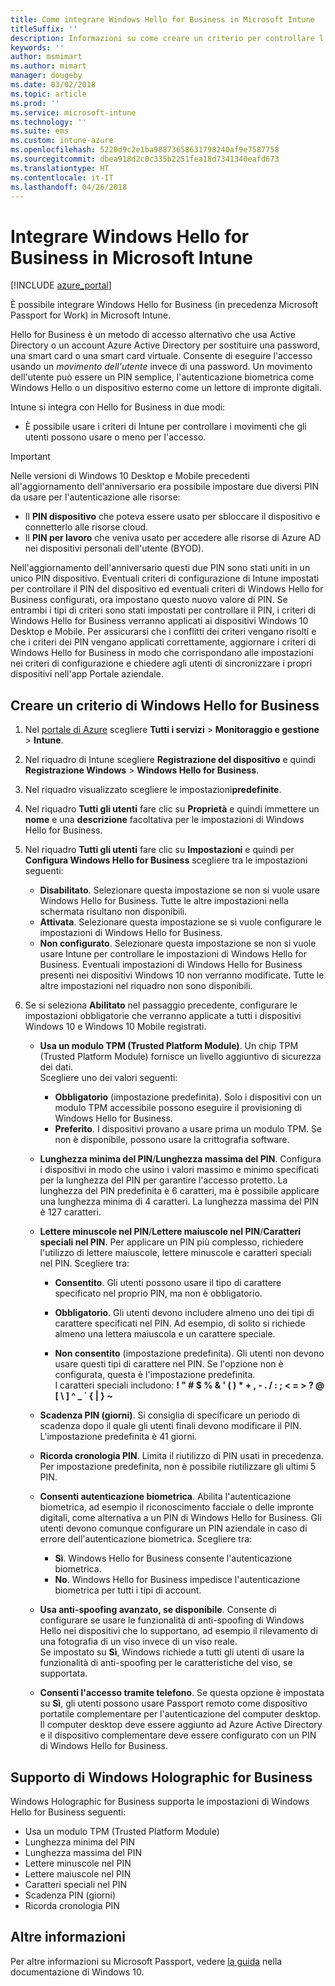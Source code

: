 ```yaml
---
title: Come integrare Windows Hello for Business in Microsoft Intune
titleSuffix: ''
description: Informazioni su come creare un criterio per controllare l'uso di Windows Hello for Business nei dispositivi gestiti."
keywords: ''
author: msmimart
ms.author: mimart
manager: dougeby
ms.date: 03/02/2018
ms.topic: article
ms.prod: ''
ms.service: microsoft-intune
ms.technology: ''
ms.suite: ems
ms.custom: intune-azure
ms.openlocfilehash: 5220d9c2e1ba98873658631798240af9e7587758
ms.sourcegitcommit: dbea918d2c0c335b2251fea18d7341340eafd673
ms.translationtype: HT
ms.contentlocale: it-IT
ms.lasthandoff: 04/26/2018
---
```

# <a name="integrate-windows-hello-for-business-with-microsoft-intune"></a>Integrare Windows Hello for Business in Microsoft Intune


[!INCLUDE [azure_portal](./includes/azure_portal.md)]

È possibile integrare Windows Hello for Business (in precedenza Microsoft Passport for Work) in Microsoft Intune.

 Hello for Business è un metodo di accesso alternativo che usa Active Directory o un account Azure Active Directory per sostituire una password, una smart card o una smart card virtuale. Consente di eseguire l'accesso usando un *movimento dell'utente* invece di una password. Un movimento dell'utente può essere un PIN semplice, l'autenticazione biometrica come Windows Hello o un dispositivo esterno come un lettore di impronte digitali.

Intune si integra con Hello for Business in due modi:

-   È possibile usare i criteri di Intune per controllare i movimenti che gli utenti possono usare o meno per l'accesso.

<!--- -   You can store authentication certificates in the Windows Hello for Business key storage provider (KSP). For more information, see [Secure resource access with certificate profiles in Microsoft Intune](secure-resource-access-with-certificate-profiles.md). --->

> [!IMPORTANT]
> Nelle versioni di Windows 10 Desktop e Mobile precedenti all'aggiornamento dell'anniversario era possibile impostare due diversi PIN da usare per l'autenticazione alle risorse:
> - Il **PIN dispositivo** che poteva essere usato per sbloccare il dispositivo e connetterlo alle risorse cloud.
> - Il **PIN per lavoro** che veniva usato per accedere alle risorse di Azure AD nei dispositivi personali dell'utente (BYOD).
> 
> Nell'aggiornamento dell'anniversario questi due PIN sono stati uniti in un unico PIN dispositivo.
> Eventuali criteri di configurazione di Intune impostati per controllare il PIN del dispositivo ed eventuali criteri di Windows Hello for Business configurati, ora impostano questo nuovo valore di PIN.
> Se entrambi i tipi di criteri sono stati impostati per controllare il PIN, i criteri di Windows Hello for Business verranno applicati ai dispositivi Windows 10 Desktop e Mobile.
> Per assicurarsi che i conflitti dei criteri vengano risolti e che i criteri dei PIN vengano applicati correttamente, aggiornare i criteri di Windows Hello for Business in modo che corrispondano alle impostazioni nei criteri di configurazione e chiedere agli utenti di sincronizzare i propri dispositivi nell'app Portale aziendale.



## <a name="create-a-windows-hello-for-business-policy"></a>Creare un criterio di Windows Hello for Business

1. Nel [portale di Azure](https://portal.azure.com) scegliere **Tutti i servizi** > **Monitoraggio e gestione** > **Intune**.

2. Nel riquadro di Intune scegliere **Registrazione del dispositivo** e quindi **Registrazione Windows** > **Windows Hello for Business**.

3. Nel riquadro visualizzato scegliere le impostazioni**predefinite**.

4. Nel riquadro **Tutti gli utenti** fare clic su **Proprietà** e quindi immettere un **nome** e una **descrizione** facoltativa per le impostazioni di Windows Hello for Business.

5. Nel riquadro **Tutti gli utenti** fare clic su **Impostazioni** e quindi per **Configura Windows Hello for Business** scegliere tra le impostazioni seguenti:

    - **Disabilitato**. Selezionare questa impostazione se non si vuole usare Windows Hello for Business. Tutte le altre impostazioni nella schermata risultano non disponibili.
    - **Attivata**. Selezionare questa impostazione se si vuole configurare le impostazioni di Windows Hello for Business.
    - **Non configurato**. Selezionare questa impostazione se non si vuole usare Intune per controllare le impostazioni di Windows Hello for Business. Eventuali impostazioni di Windows Hello for Business presenti nei dispositivi Windows 10 non verranno modificate. Tutte le altre impostazioni nel riquadro non sono disponibili.

6. Se si seleziona **Abilitato** nel passaggio precedente, configurare le impostazioni obbligatorie che verranno applicate a tutti i dispositivi Windows 10 e Windows 10 Mobile registrati.

   - **Usa un modulo TPM (Trusted Platform Module)**. Un chip TPM (Trusted Platform Module) fornisce un livello aggiuntivo di sicurezza dei dati.<br>Scegliere uno dei valori seguenti:

     - **Obbligatorio** (impostazione predefinita). Solo i dispositivi con un modulo TPM accessibile possono eseguire il provisioning di Windows Hello for Business.
     - **Preferito**. I dispositivi provano a usare prima un modulo TPM. Se non è disponibile, possono usare la crittografia software.

   - **Lunghezza minima del PIN**/**Lunghezza massima del PIN**. Configura i dispositivi in modo che usino i valori massimo e minimo specificati per la lunghezza del PIN per garantire l'accesso protetto. La lunghezza del PIN predefinita è 6 caratteri, ma è possibile applicare una lunghezza minima di 4 caratteri. La lunghezza massima del PIN è 127 caratteri.

   - **Lettere minuscole nel PIN**/**Lettere maiuscole nel PIN**/**Caratteri speciali nel PIN**. Per applicare un PIN più complesso, richiedere l'utilizzo di lettere maiuscole, lettere minuscole e caratteri speciali nel PIN. Scegliere tra:

     - **Consentito**. Gli utenti possono usare il tipo di carattere specificato nel proprio PIN, ma non è obbligatorio.

     - **Obbligatorio**. Gli utenti devono includere almeno uno dei tipi di carattere specificati nel PIN. Ad esempio, di solito si richiede almeno una lettera maiuscola e un carattere speciale.

     - **Non consentito** (impostazione predefinita). Gli utenti non devono usare questi tipi di carattere nel PIN. Se l'opzione non è configurata, questa è l'impostazione predefinita.<br>I caratteri speciali includono: **! " # $ % &amp; ' ( ) &#42; + , - . / : ; &lt; = &gt; ? @ [ \ ] ^ _ &#96; { &#124; } ~**

   - **Scadenza PIN (giorni)**. Si consiglia di specificare un periodo di scadenza dopo il quale gli utenti finali devono modificare il PIN. L'impostazione predefinita è 41 giorni.

   - **Ricorda cronologia PIN**. Limita il riutilizzo di PIN usati in precedenza. Per impostazione predefinita, non è possibile riutilizzare gli ultimi 5 PIN.

   - **Consenti autenticazione biometrica**. Abilita l'autenticazione biometrica, ad esempio il riconoscimento facciale o delle impronte digitali, come alternativa a un PIN di Windows Hello for Business. Gli utenti devono comunque configurare un PIN aziendale in caso di errore dell'autenticazione biometrica. Scegliere tra:

     - **Sì**. Windows Hello for Business consente l'autenticazione biometrica.
     - **No**. Windows Hello for Business impedisce l'autenticazione biometrica per tutti i tipi di account.

   - **Usa anti-spoofing avanzato, se disponibile**. Consente di configurare se usare le funzionalità di anti-spoofing di Windows Hello nei dispositivi che lo supportano, ad esempio il rilevamento di una fotografia di un viso invece di un viso reale.<br>Se impostato su **Sì**, Windows richiede a tutti gli utenti di usare la funzionalità di anti-spoofing per le caratteristiche del viso, se supportata.

   - **Consenti l'accesso tramite telefono**. Se questa opzione è impostata su **Sì**, gli utenti possono usare Passport remoto come dispositivo portatile complementare per l'autenticazione del computer desktop. Il computer desktop deve essere aggiunto ad Azure Active Directory e il dispositivo complementare deve essere configurato con un PIN di Windows Hello for Business.

## <a name="windows-holographic-for-business-support"></a>Supporto di Windows Holographic for Business

Windows Holographic for Business supporta le impostazioni di Windows Hello for Business seguenti:

- Usa un modulo TPM (Trusted Platform Module)
- Lunghezza minima del PIN
- Lunghezza massima del PIN
- Lettere minuscole nel PIN
- Lettere maiuscole nel PIN
- Caratteri speciali nel PIN
- Scadenza PIN (giorni)
- Ricorda cronologia PIN

## <a name="further-information"></a>Altre informazioni
Per altre informazioni su Microsoft Passport, vedere [la guida](https://technet.microsoft.com/library/mt589441.aspx) nella documentazione di Windows 10.
